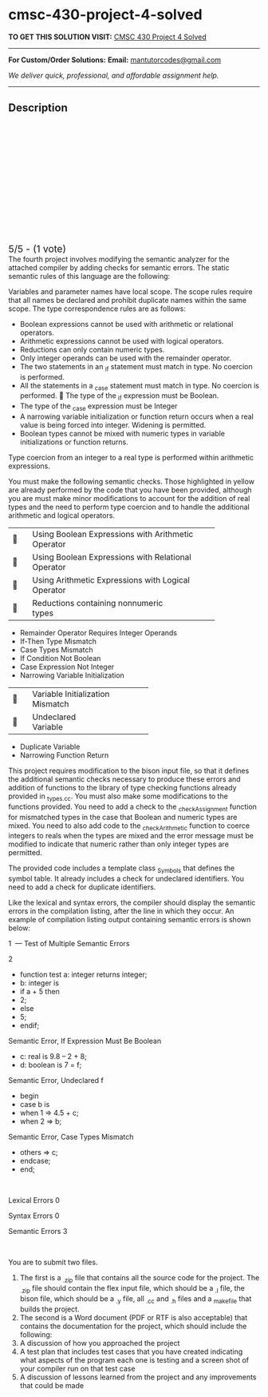 # cmsc-430-project-4-solved
**TO GET THIS SOLUTION VISIT:** [CMSC 430 Project 4 Solved](https://mantutor.com/product/cmsc-430-project-4-solved/)


---

**For Custom/Order Solutions:** **Email:** mantutorcodes@gmail.com  

*We deliver quick, professional, and affordable assignment help.*

---

<h2>Description</h2>



<div class="kk-star-ratings kksr-auto kksr-align-center kksr-valign-top" data-payload="{&quot;align&quot;:&quot;center&quot;,&quot;id&quot;:&quot;47638&quot;,&quot;slug&quot;:&quot;default&quot;,&quot;valign&quot;:&quot;top&quot;,&quot;ignore&quot;:&quot;&quot;,&quot;reference&quot;:&quot;auto&quot;,&quot;class&quot;:&quot;&quot;,&quot;count&quot;:&quot;1&quot;,&quot;legendonly&quot;:&quot;&quot;,&quot;readonly&quot;:&quot;&quot;,&quot;score&quot;:&quot;5&quot;,&quot;starsonly&quot;:&quot;&quot;,&quot;best&quot;:&quot;5&quot;,&quot;gap&quot;:&quot;4&quot;,&quot;greet&quot;:&quot;Rate this product&quot;,&quot;legend&quot;:&quot;5\/5 - (1 vote)&quot;,&quot;size&quot;:&quot;24&quot;,&quot;title&quot;:&quot;CMSC 430 Project 4 Solved&quot;,&quot;width&quot;:&quot;138&quot;,&quot;_legend&quot;:&quot;{score}\/{best} - ({count} {votes})&quot;,&quot;font_factor&quot;:&quot;1.25&quot;}">

<div class="kksr-stars">

<div class="kksr-stars-inactive">
            <div class="kksr-star" data-star="1" style="padding-right: 4px">


<div class="kksr-icon" style="width: 24px; height: 24px;"></div>
        </div>
            <div class="kksr-star" data-star="2" style="padding-right: 4px">


<div class="kksr-icon" style="width: 24px; height: 24px;"></div>
        </div>
            <div class="kksr-star" data-star="3" style="padding-right: 4px">


<div class="kksr-icon" style="width: 24px; height: 24px;"></div>
        </div>
            <div class="kksr-star" data-star="4" style="padding-right: 4px">


<div class="kksr-icon" style="width: 24px; height: 24px;"></div>
        </div>
            <div class="kksr-star" data-star="5" style="padding-right: 4px">


<div class="kksr-icon" style="width: 24px; height: 24px;"></div>
        </div>
    </div>

<div class="kksr-stars-active" style="width: 138px;">
            <div class="kksr-star" style="padding-right: 4px">


<div class="kksr-icon" style="width: 24px; height: 24px;"></div>
        </div>
            <div class="kksr-star" style="padding-right: 4px">


<div class="kksr-icon" style="width: 24px; height: 24px;"></div>
        </div>
            <div class="kksr-star" style="padding-right: 4px">


<div class="kksr-icon" style="width: 24px; height: 24px;"></div>
        </div>
            <div class="kksr-star" style="padding-right: 4px">


<div class="kksr-icon" style="width: 24px; height: 24px;"></div>
        </div>
            <div class="kksr-star" style="padding-right: 4px">


<div class="kksr-icon" style="width: 24px; height: 24px;"></div>
        </div>
    </div>
</div>


<div class="kksr-legend" style="font-size: 19.2px;">
            5/5 - (1 vote)    </div>
    </div>
The fourth project involves modifying the semantic analyzer for the attached compiler by adding checks for semantic errors. The static semantic rules of this language are the following:

Variables and parameter names have local scope. The scope rules require that all names be declared and prohibit duplicate names within the same scope. The type correspondence rules are as follows:

<ul>
<li>Boolean expressions cannot be used with arithmetic or relational operators.</li>
<li>Arithmetic expressions cannot be used with logical operators.</li>
<li>Reductions can only contain numeric types.</li>
<li>Only integer operands can be used with the remainder operator.</li>
<li>The two statements in an <sub>if</sub> statement must match in type. No coercion is performed.</li>
<li>All the statements in a <sub>case</sub> statement must match in type. No coercion is performed.  The type of the <sub>if</sub> expression must be Boolean.</li>
<li>The type of the <sub>case</sub> expression must be Integer</li>
<li>A narrowing variable initialization or function return occurs when a real value is being forced into integer. Widening is permitted.</li>
<li>Boolean types cannot be mixed with numeric types in variable initializations or function returns.</li>
</ul>
Type coercion from an integer to a real type is performed within arithmetic expressions.

You must make the following semantic checks. Those highlighted in yellow are already performed by the code that you have been provided, although you are must make minor modifications to account for the addition of real types and the need to perform type coercion and to handle the additional arithmetic and logical operators.

<table width="365">
<tbody>
<tr>
<td width="24"></td>
<td colspan="2" width="341">Using Boolean Expressions with Arithmetic Operator</td>
</tr>
<tr>
<td width="24"></td>
<td colspan="2" width="341">Using Boolean Expressions with Relational Operator</td>
</tr>
<tr>
<td width="24"></td>
<td colspan="2" width="341">Using Arithmetic Expressions with Logical Operator</td>
</tr>
<tr>
<td width="24"></td>
<td width="262">Reductions containing nonnumeric types</td>
<td width="80"></td>
</tr>
</tbody>
</table>
<ul>
<li>Remainder Operator Requires Integer Operands</li>
<li>If-Then Type Mismatch</li>
<li>Case Types Mismatch</li>
<li>If Condition Not Boolean</li>
<li>Case Expression Not Integer</li>
<li>Narrowing Variable Initialization</li>
</ul>
<table width="233">
<tbody>
<tr>
<td width="24"></td>
<td colspan="2" width="209">Variable Initialization Mismatch</td>
</tr>
<tr>
<td width="24"></td>
<td width="133">Undeclared Variable</td>
<td width="76"></td>
</tr>
</tbody>
</table>
<ul>
<li>Duplicate Variable</li>
<li>Narrowing Function Return</li>
</ul>
This project requires modification to the bison input file, so that it defines the additional semantic checks necessary to produce these errors and addition of functions to the library of type checking functions already provided in <sub>types.cc</sub>. You must also make some modifications to the functions provided. You need to add a check to the <sub>checkAssignment</sub> function for mismatched types in the case that Boolean and numeric types are mixed. You need to also add code to the <sub>checkArithmetic</sub> function to coerce integers to reals when the types are mixed and the error message must be modified to indicate that numeric rather than only integer types are permitted.

The provided code includes a template class <sub>Symbols</sub> that defines the symbol table. It already includes a check for undeclared identifiers. You need to add a check for duplicate identifiers.

Like the lexical and syntax errors, the compiler should display the semantic errors in the compilation listing, after the line in which they occur. An example of compilation listing output containing semantic errors is shown below:

1&nbsp; — Test of Multiple Semantic Errors

2

<ul>
<li>function test a: integer returns integer;</li>
<li>b: integer is</li>
<li>if a + 5 then</li>
<li>2;</li>
<li>else</li>
<li>5;</li>
<li>endif;</li>
</ul>
Semantic Error, If Expression Must Be Boolean

<ul>
<li>c: real is 9.8 – 2 + 8;</li>
<li>d: boolean is 7 = f;</li>
</ul>
Semantic Error, Undeclared f

<ul>
<li>begin</li>
<li>case b is</li>
<li>when 1 =&gt; 4.5 + c;</li>
<li>when 2 =&gt; b;</li>
</ul>
Semantic Error, Case Types Mismatch

<ul>
<li>others =&gt; c;</li>
<li>endcase;</li>
<li>end;</li>
</ul>
&nbsp;

Lexical Errors 0

Syntax Errors 0

Semantic Errors 3

&nbsp;

You are to submit two files.

<ol>
<li>The first is a <sub>.zip</sub> file that contains all the source code for the project. The <sub>.zip</sub> file should contain the flex input file, which should be a <sub>.l</sub> file, the bison file, which should be a <sub>.y</sub> file, all <sub>.cc</sub> and <sub>.h</sub> files and a <sub>makefile</sub> that builds the project.</li>
<li>The second is a Word document (PDF or RTF is also acceptable) that contains the documentation for the project, which should include the following:</li>
<li>A discussion of how you approached the project</li>
<li>A test plan that includes test cases that you have created indicating what aspects of the program each one is testing and a screen shot of your compiler run on that test case</li>
<li>A discussion of lessons learned from the project and any improvements that could be made</li>
</ol>
&nbsp;
